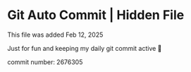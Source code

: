 # Git Auto Commit | Hidden File

This file was added Feb 12, 2025

Just for fun and keeping my daily git commit active 🤪

commit number: 2676305
